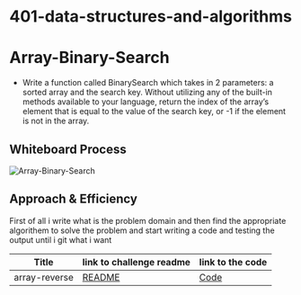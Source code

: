 
# 401-data-structures-and-algorithms

# Array-Binary-Search
<!-- Description of the challenge -->
* Write a function called BinarySearch which takes in 2 parameters: a sorted array and the search key. Without utilizing any of the built-in methods available to your language, return the index of the array’s element that is equal to the value of the search key, or -1 if the element is not in the array.


## Whiteboard Process
<!-- Embedded whiteboard image -->
![Array-Binary-Search](https://user-images.githubusercontent.com/79080942/123820864-94d44280-d903-11eb-8b3d-0e72e6474c37.png)


## Approach & Efficiency
<!-- What approach did you take? Discuss Why. What is the Big O space/time for this approach? -->

First of all i write what is the problem domain and then find the appropriate algorithem to solve the problem and start writing a code and testing the output until i git what i want 




|Title | link to challenge readme | link to the code |
|------|--------------------------|------------------|
|array-reverse | [README](https://github.com/baraarami/401-data-structures-and-algorithms/blob/main/README.md) | [Code ](https://github.com/baraarami/401-data-structures-and-algorithms/blob/main/challenges/array-reverse.java) |
